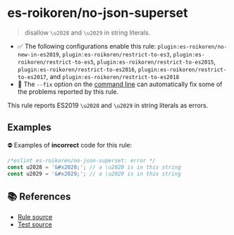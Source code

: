 # es-roikoren/no-json-superset
> disallow `\u2028` and `\u2029` in string literals.

- ✅ The following configurations enable this rule: `plugin:es-roikoren/no-new-in-es2019`, `plugin:es-roikoren/restrict-to-es3`, `plugin:es-roikoren/restrict-to-es5`, `plugin:es-roikoren/restrict-to-es2015`, `plugin:es-roikoren/restrict-to-es2016`, `plugin:es-roikoren/restrict-to-es2017`, and `plugin:es-roikoren/restrict-to-es2018`
- 🔧 The `--fix` option on the [command line](https://eslint.org/docs/user-guide/command-line-interface#fixing-problems) can automatically fix some of the problems reported by this rule.

This rule reports ES2019 `\u2028` and `\u2029` in string literals as errors.

## Examples

⛔ Examples of **incorrect** code for this rule:

```js
/*eslint es-roikoren/no-json-superset: error */
const u2028 = '&#x2028;'; // a \u2028 is in this string
const u2029 = '&#x2029;'; // a \u2029 is in this string
```

## 📚 References

- [Rule source](https://github.com/roikoren755/eslint-plugin-es/blob/v2.0.9/src/rules/no-json-superset.ts)
- [Test source](https://github.com/roikoren755/eslint-plugin-es/blob/v2.0.9/tests/src/rules/no-json-superset.ts)
